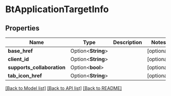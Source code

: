 # BtApplicationTargetInfo

## Properties

Name | Type | Description | Notes
------------ | ------------- | ------------- | -------------
**base_href** | Option<**String**> |  | [optional]
**client_id** | Option<**String**> |  | [optional]
**supports_collaboration** | Option<**bool**> |  | [optional]
**tab_icon_href** | Option<**String**> |  | [optional]

[[Back to Model list]](../README.md#documentation-for-models) [[Back to API list]](../README.md#documentation-for-api-endpoints) [[Back to README]](../README.md)


